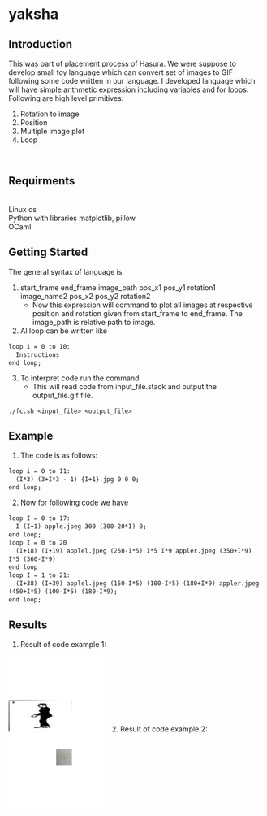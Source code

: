 # yaksha
## Introduction
This was part of placement process of Hasura. We were suppose to develop small toy language which can convert set of images to GIF following some code written in our language. I developed language which will have simple arithmetic expression including variables and for loops. Following are high level primitives:
<br />
1. Rotation to image
2. Position
3. Multiple image plot
4. Loop
<br />

## Requirments
<br /> Linux os
<br /> Python with libraries matplotlib, pillow
<br /> OCaml

## Getting Started
The general syntax of language is
<br />
1. start_frame end_frame image_path pos_x1 pos_y1 rotation1 image_name2 pos_x2 pos_y2 rotation2
   - Now this expression will command to plot all images at respective position and rotation given from start_frame to end_frame. The image_path is relative path to image.
2. Al loop can be written like
```
loop i = 0 to 10:
  Instructions
end loop;
```
3. To interpret code run the command
   - This will read code from input_file.stack and output the output_file.gif file.
```
./fc.sh <input_file> <output_file>
``` 
## Example
1. The code is as follows:
```
loop i = 0 to 11:
  (I*3) (3+I*3 - 1) {I+1}.jpg 0 0 0;
end loop;
```

2. Now for following code we have
```
loop I = 0 to 17:
  I (I+1) apple.jpeg 300 (300-20*I) 0;
end loop;
loop I = 0 to 20
  (I+18) (I+19) applel.jpeg (250-I*5) I*5 I*9 appler.jpeg (350+I*9) I*5 (360-I*9)
end loop
loop I = 1 to 21:
  (I+38) (I+39) applel.jpeg (150-I*5) (100-I*5) (180+I*9) appler.jpeg (450+I*5) (100-I*5) (180-I*9);
end loop;
```
## Results
1. Result of code example 1:
<img alt="ALT test" src="https://github.com/sanky29/yaksha/blob/master/data/good.gif" width=200>
2. Result of code example 2:
<img alt="ALT test" src="https://github.com/sanky29/yaksha/blob/master/good2.gif" width=200>



